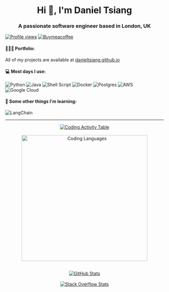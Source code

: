 <h1 align="center">Hi 👋, I'm Daniel Tsiang</h1>
<h3 align="center">A passionate software engineer based in London, UK</h3>

[![Profile views](https://komarev.com/ghpvc/?username=danieltsiang&label=Profile%20views&color=0e75b6&style=flat)](https://github.com/DanielTsiang)
[![Buymeacoffee](https://img.shields.io/badge/Donate-Buy%20Me%20A%20Coffee-orange.svg?style=flat&logo=buymeacoffee)](https://www.buymeacoffee.com/dantsiang8)

<h4> 👨🏻‍💻 Portfolio: </h4> 

All of my projects are available at [danieltsiang.github.io](https://danieltsiang.github.io)

<h4> 💻  Most days I use: </h4>

![Python](https://img.shields.io/badge/python-3670A0?style=for-the-badge&logo=python&logoColor=ffdd54)
![Java](https://img.shields.io/badge/java-%23ED8B00.svg?style=for-the-badge&logo=java&logoColor=white)
![Shell Script](https://img.shields.io/badge/shell_script-%23121011.svg?style=for-the-badge&logo=gnu-bash&logoColor=white)
![Docker](https://img.shields.io/badge/docker-%230db7ed.svg?style=for-the-badge&logo=docker&logoColor=white)
![Postgres](https://img.shields.io/badge/postgres-%23316192.svg?style=for-the-badge&logo=postgresql&logoColor=white)
![AWS](https://img.shields.io/badge/AWS-%23FF9900.svg?style=for-the-badge&logo=amazon-aws&logoColor=white)
![Google Cloud](https://img.shields.io/badge/GoogleCloud-%234285F4.svg?style=for-the-badge&logo=google-cloud&logoColor=white)

<h4> 🌱 Some other things I'm learning: </h4>

![LangChain](https://img.shields.io/badge/LangChain-%23007ACC.svg?style=for-the-badge&logoColor=white)

---
<div align="center">

<a href="https://wakatime.com/share/@f08fa434-e811-4860-88bb-76496c491cb3/eb437652-2038-4b2c-ba74-cb424152e69f.svg">
  <img src="https://wakatime.com/share/@f08fa434-e811-4860-88bb-76496c491cb3/eb437652-2038-4b2c-ba74-cb424152e69f.svg?&kill_cache=1" alt="Coding Activity Table">
</a>
<br><br>

<a href="https://wakatime.com/share/@f08fa434-e811-4860-88bb-76496c491cb3/b51d8842-bab3-40d1-b7a6-9d33075bff46.svg">
  <img height="400" src="https://wakatime.com/share/@f08fa434-e811-4860-88bb-76496c491cb3/b51d8842-bab3-40d1-b7a6-9d33075bff46.svg?&kill_cache=1" alt="Coding Languages">
</a>
<br><br>

[![GitHub Stats](https://github-readme-stats.vercel.app/api?username=danieltsiang&show_icons=true&theme=transparent&locale=en&kill_cache=1)](https://github-readme-stats.vercel.app/api?username=danieltsiang&show_icons=true&theme=transparent&locale=en)
<br><br>
[![Stack Overflow Stats](https://so-stats-kurt-liao.vercel.app/api?user=17330029&kill_cache=1)](https://stackoverflow.com/users/17330029)

</div>
